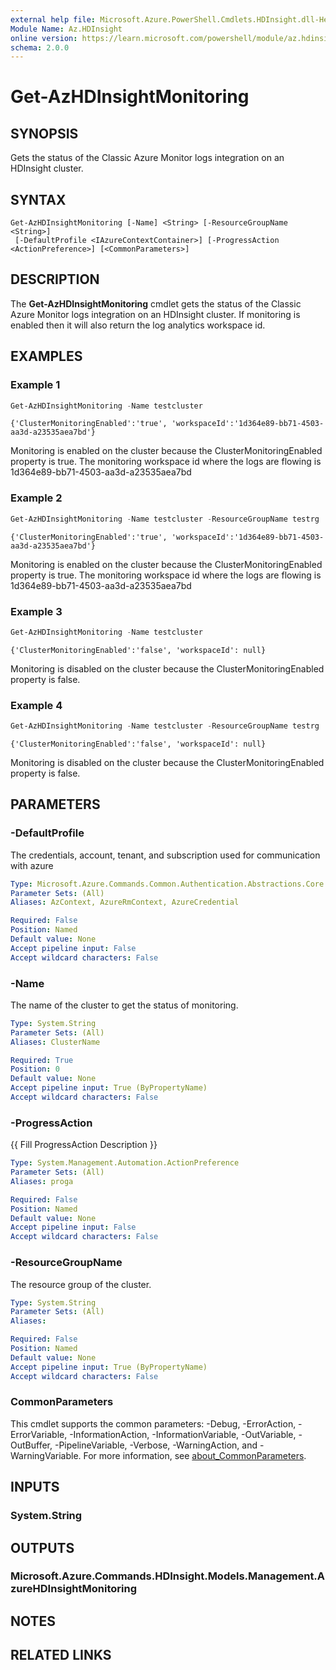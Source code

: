 ```yaml
---
external help file: Microsoft.Azure.PowerShell.Cmdlets.HDInsight.dll-Help.xml
Module Name: Az.HDInsight
online version: https://learn.microsoft.com/powershell/module/az.hdinsight/get-azhdinsightmonitoring
schema: 2.0.0
---
```


# Get-AzHDInsightMonitoring

## SYNOPSIS
Gets the status of the Classic Azure Monitor logs integration on an HDInsight cluster.

## SYNTAX

```
Get-AzHDInsightMonitoring [-Name] <String> [-ResourceGroupName <String>]
 [-DefaultProfile <IAzureContextContainer>] [-ProgressAction <ActionPreference>] [<CommonParameters>]
```

## DESCRIPTION
The **Get-AzHDInsightMonitoring** cmdlet gets the status of the Classic Azure Monitor logs integration on an HDInsight cluster. If monitoring is enabled then it will also return the log analytics workspace id.

## EXAMPLES

### Example 1
```powershell
Get-AzHDInsightMonitoring -Name testcluster
```

```output
{'ClusterMonitoringEnabled':'true', 'workspaceId':'1d364e89-bb71-4503-aa3d-a23535aea7bd'}
```

Monitoring is enabled on the cluster because the ClusterMonitoringEnabled property is true. The monitoring workspace id where the logs are flowing is 1d364e89-bb71-4503-aa3d-a23535aea7bd

### Example 2
```powershell
Get-AzHDInsightMonitoring -Name testcluster -ResourceGroupName testrg
```

```output
{'ClusterMonitoringEnabled':'true', 'workspaceId':'1d364e89-bb71-4503-aa3d-a23535aea7bd'}
```

Monitoring is enabled on the cluster because the ClusterMonitoringEnabled property is true. The monitoring workspace id where the logs are flowing is 1d364e89-bb71-4503-aa3d-a23535aea7bd

### Example 3
```powershell
Get-AzHDInsightMonitoring -Name testcluster
```

```output
{'ClusterMonitoringEnabled':'false', 'workspaceId': null}
```

Monitoring is disabled on the cluster because the ClusterMonitoringEnabled property is false.

### Example 4
```powershell
Get-AzHDInsightMonitoring -Name testcluster -ResourceGroupName testrg
```

```output
{'ClusterMonitoringEnabled':'false', 'workspaceId': null}
```

Monitoring is disabled on the cluster because the ClusterMonitoringEnabled property is false.

## PARAMETERS

### -DefaultProfile
The credentials, account, tenant, and subscription used for communication with azure

```yaml
Type: Microsoft.Azure.Commands.Common.Authentication.Abstractions.Core.IAzureContextContainer
Parameter Sets: (All)
Aliases: AzContext, AzureRmContext, AzureCredential

Required: False
Position: Named
Default value: None
Accept pipeline input: False
Accept wildcard characters: False
```

### -Name
The name of the cluster to get the status of monitoring.

```yaml
Type: System.String
Parameter Sets: (All)
Aliases: ClusterName

Required: True
Position: 0
Default value: None
Accept pipeline input: True (ByPropertyName)
Accept wildcard characters: False
```

### -ProgressAction
{{ Fill ProgressAction Description }}

```yaml
Type: System.Management.Automation.ActionPreference
Parameter Sets: (All)
Aliases: proga

Required: False
Position: Named
Default value: None
Accept pipeline input: False
Accept wildcard characters: False
```

### -ResourceGroupName
The resource group of the cluster.

```yaml
Type: System.String
Parameter Sets: (All)
Aliases:

Required: False
Position: Named
Default value: None
Accept pipeline input: True (ByPropertyName)
Accept wildcard characters: False
```

### CommonParameters
This cmdlet supports the common parameters: -Debug, -ErrorAction, -ErrorVariable, -InformationAction, -InformationVariable, -OutVariable, -OutBuffer, -PipelineVariable, -Verbose, -WarningAction, and -WarningVariable. For more information, see [about_CommonParameters](http://go.microsoft.com/fwlink/?LinkID=113216).

## INPUTS

### System.String

## OUTPUTS

### Microsoft.Azure.Commands.HDInsight.Models.Management.AzureHDInsightMonitoring

## NOTES

## RELATED LINKS
